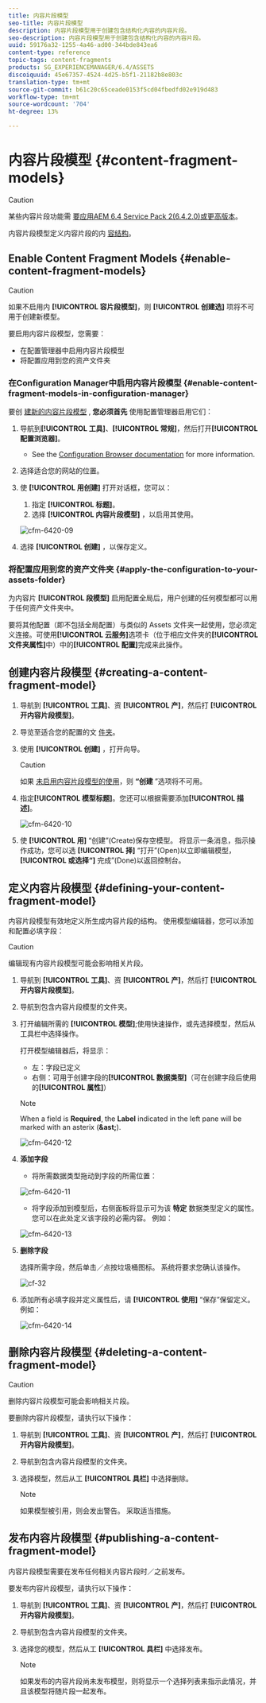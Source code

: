 ```yaml
---
title: 内容片段模型
seo-title: 内容片段模型
description: 内容片段模型用于创建包含结构化内容的内容片段。
seo-description: 内容片段模型用于创建包含结构化内容的内容片段。
uuid: 59176a32-1255-4a46-ad00-344bde843ea6
content-type: reference
topic-tags: content-fragments
products: SG_EXPERIENCEMANAGER/6.4/ASSETS
discoiquuid: 45e67357-4524-4d25-b5f1-21182b8e803c
translation-type: tm+mt
source-git-commit: b61c20c65ceade0153f5cd04fbedfd02e919d483
workflow-type: tm+mt
source-wordcount: '704'
ht-degree: 13%

---
```



# 内容片段模型 {#content-fragment-models}

>[!CAUTION]
>
>某些内容片段功能需 [要应用AEM 6.4 Service Pack 2(6.4.2.0)或更高版本](../release-notes/sp-release-notes.md)。

内容片段模型定义内容片段的内 [容结构](content-fragments.md)。

## Enable Content Fragment Models {#enable-content-fragment-models}

>[!CAUTION]
>
>如果不启用内 **[!UICONTROL 容片段模型]**，则 **[!UICONTROL 创建选]** 项将不可用于创建新模型。

要启用内容片段模型，您需要：

* 在配置管理器中启用内容片段模型
* 将配置应用到您的资产文件夹

### 在Configuration Manager中启用内容片段模型 {#enable-content-fragment-models-in-configuration-manager}

要创 [建新的内容片段模型](#creating-a-content-fragment-model) , **您必须首先** 使用配置管理器启用它们：

1. 导航到&#x200B;**[!UICONTROL 工具]**、**[!UICONTROL 常规]**，然后打开&#x200B;**[!UICONTROL 配置浏览器]**。
   * See the [Configuration Browser documentation](/help/sites-administering/configurations.md) for more information.
1. 选择适合您的网站的位置。
1. 使 **[!UICONTROL 用创建]** 打开对话框，您可以：

   1. 指定 **[!UICONTROL 标题]**。
   1. 选择 **[!UICONTROL 内容片段模型]** ，以启用其使用。

   ![cfm-6420-09](assets/cfm-6420-09.png)

1. 选择 **[!UICONTROL 创建]** ，以保存定义。

### 将配置应用到您的资产文件夹 {#apply-the-configuration-to-your-assets-folder}

为内容片 **[!UICONTROL 段模型]** 启用配置全局后，用户创建的任何模型都可以用于任何资产文件夹中。

要将其他配置（即不包括全局配置）与类似的 Assets 文件夹一起使用，您必须定义连接。可使用&#x200B;**[!UICONTROL 云服务]**&#x200B;选项卡（位于相应文件夹的&#x200B;**[!UICONTROL 文件夹属性]**&#x200B;中）中的&#x200B;**[!UICONTROL 配置]**&#x200B;完成来此操作。

## 创建内容片段模型 {#creating-a-content-fragment-model}

1. 导航到 **[!UICONTROL 工具]**、资 **[!UICONTROL 产]**，然后打 **[!UICONTROL 开内容片段模型]**。
1. 导览至适合您的配置的文 [件夹](#enable-content-fragment-models)。
1. 使用 **[!UICONTROL 创建]** ，打开向导。

   >[!CAUTION]
   >
   >如果 [未启用内容片段模型的使用](#enable-content-fragment-models)，则 **“创建** ”选项将不可用。

1. 指定&#x200B;**[!UICONTROL 模型标题]**。您还可以根据需要添加&#x200B;**[!UICONTROL 描述]**。

   ![cfm-6420-10](assets/cfm-6420-10.png)

1. 使 **[!UICONTROL 用]** “创建”(Create)保存空模型。 将显示一条消息，指示操作成功，您可以选 **[!UICONTROL 择]** “打开”(Open)以立即编辑模型， **[!UICONTROL 或选择“]** 完成”(Done)以返回控制台。

## 定义内容片段模型 {#defining-your-content-fragment-model}

内容片段模型有效地定义所生成内容片段的结构。 使用模型编辑器，您可以添加和配置必填字段：

>[!CAUTION]
>
>编辑现有内容片段模型可能会影响相关片段。

1. 导航到 **[!UICONTROL 工具]**、资 **[!UICONTROL 产]**，然后打 **[!UICONTROL 开内容片段模型]**。

1. 导航到包含内容片段模型的文件夹。
1. 打开编辑所需的 **[!UICONTROL 模型]**;使用快速操作，或先选择模型，然后从工具栏中选择操作。

   打开模型编辑器后，将显示：

   * 左：字段已定义
   * 右侧：可用于创建字段的&#x200B;**[!UICONTROL 数据类型]**（可在创建字段后使用的&#x200B;**[!UICONTROL 属性]**）

   >[!NOTE]
   >
   >When a field is **Required**, the **Label** indicated in the left pane will be marked with an asterix (**&amp;ast;**).

   ![cfm-6420-12](assets/cfm-6420-12.png)

1. **添加字段**

   * 将所需数据类型拖动到字段的所需位置：

   ![cfm-6420-11](assets/cfm-6420-11.png)

   * 将字段添加到模型后，右侧面板将显示可为该 **特定** 数据类型定义的属性。 您可以在此处定义该字段的必需内容。 例如：

   ![cfm-6420-13](assets/cfm-6420-13.png)

1. **删除字段**

   选择所需字段，然后单击／点按垃圾桶图标。 系统将要求您确认该操作。

   ![cf-32](assets/cf-32.png)

1. 添加所有必填字段并定义属性后，请 **[!UICONTROL 使用]** “保存”保留定义。 例如：

   ![cfm-6420-14](assets/cfm-6420-14.png)

## 删除内容片段模型 {#deleting-a-content-fragment-model}

>[!CAUTION]
>
>删除内容片段模型可能会影响相关片段。

要删除内容片段模型，请执行以下操作：

1. 导航到 **[!UICONTROL 工具]**、资 **[!UICONTROL 产]**，然后打 **[!UICONTROL 开内容片段模型]**。

1. 导航到包含内容片段模型的文件夹。
1. 选择模型，然后从工 **[!UICONTROL 具栏]** 中选择删除。

   >[!NOTE]
   >
   >如果模型被引用，则会发出警告。 采取适当措施。

## 发布内容片段模型 {#publishing-a-content-fragment-model}

内容片段模型需要在发布任何相关内容片段时／之前发布。

要发布内容片段模型，请执行以下操作：

1. 导航到 **[!UICONTROL 工具]**、资 **[!UICONTROL 产]**，然后打 **[!UICONTROL 开内容片段模型]**。

1. 导航到包含内容片段模型的文件夹。
1. 选择您的模型，然后从工 **[!UICONTROL 具栏]** 中选择发布。

   >[!NOTE]
   >
   >如果发布的内容片段尚未发布模型，则将显示一个选择列表来指示此情况，并且该模型将随片段一起发布。


